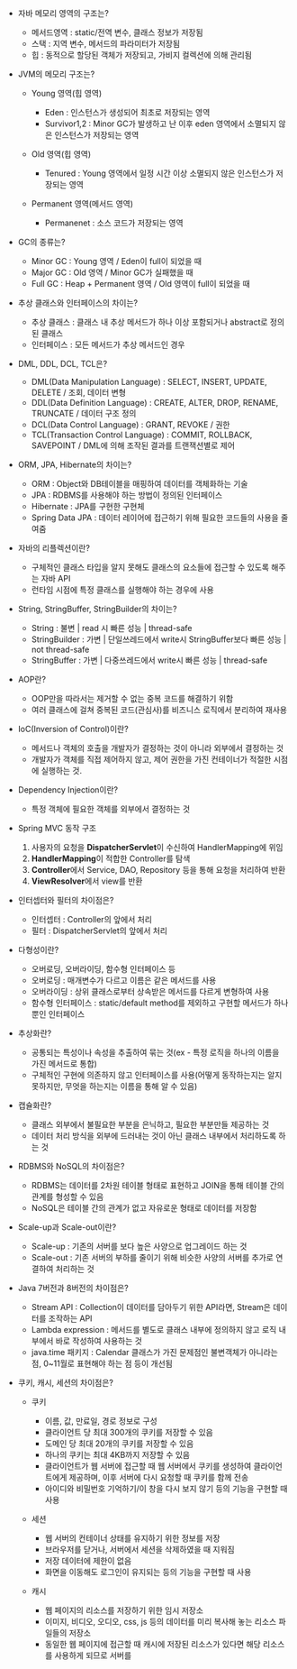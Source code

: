 - 자바 메모리 영역의 구조는?
  - 메서드영역  : static/전역 변수, 클래스 정보가 저장됨
  - 스택       : 지역 변수, 메서드의 파라미터가 저장됨
  - 힙         : 동적으로 할당된 객체가 저장되고, 가비지 컬렉션에 의해 관리됨

- JVM의 메모리 구조는?
  - Young 영역(힙 영역)
    - Eden        : 인스턴스가 생성되어 최초로 저장되는 영역
    - Survivor1,2 : Minor GC가 발생하고 난 이후 eden 영역에서 소멸되지 않은 인스턴스가 저장되는 영역
  
  - Old 영역(힙 영역)
    - Tenured     : Young 영역에서 일정 시간 이상 소멸되지 않은 인스턴스가 저장되는 영역

  - Permanent 영역(메서드 영역)
    - Permanenet  : 소스 코드가 저장되는 영역

- GC의 종류는?
  - Minor GC : Young 영역 / Eden이 full이 되었을 때
  - Major GC : Old 영역 / Minor GC가 실패했을 때
  - Full GC : Heap + Permanent 영역 / Old 영역이 full이 되었을 때


- 추상 클래스와 인터페이스의 차이는?
  - 추상 클래스  : 클래스 내 추상 메서드가 하나 이상 포함되거나 abstract로 정의된 클래스
  - 인터페이스   : 모든 메서드가 추상 메서드인 경우

- DML, DDL, DCL, TCL은?
  - DML(Data Manipulation Language)   : SELECT, INSERT, UPDATE, DELETE / 조회, 데이터 변형
  - DDL(Data Definition Language)     : CREATE, ALTER, DROP, RENAME, TRUNCATE / 데이터 구조 정의
  - DCL(Data Control Language)        : GRANT, REVOKE / 권한
  - TCL(Transaction Control Language) : COMMIT, ROLLBACK, SAVEPOINT / DML에 의해 조작된 결과를 트랜잭션별로 제어

- ORM, JPA, Hibernate의 차이는?
  - ORM             : Object와 DB테이블을 매핑하여 데이터를 객체화하는 기술
  - JPA             : RDBMS를 사용해야 하는 방법이 정의된 인터페이스
  - Hibernate       : JPA를 구현한 구현체
  - Spring Data JPA : 데이터 레이어에 접근하기 위해 필요한 코드들의 사용을 줄여줌

- 자바의 리플렉션이란?
  - 구체적인 클래스 타입을 알지 못해도 클래스의 요소들에 접근할 수 있도록 해주는 자바 API
  - 런타임 시점에 특정 클래스를 실행해야 하는 경우에 사용

- String, StringBuffer, StringBuilder의 차이는?
  - String        : 불변 | read 시 빠른 성능 | thread-safe
  - StringBuilder : 가변 | 단일쓰레드에서 write시 StringBuffer보다 빠른 성능 | not thread-safe
  - StringBuffer  : 가변 | 다중쓰레드에서 write시 빠른 성능 | thread-safe

- AOP란?
  - OOP만을 따라서는 제거할 수 없는 중복 코드를 해결하기 위함
  - 여러 클래스에 걸쳐 중복된 코드(관심사)를 비즈니스 로직에서 분리하여 재사용

- IoC(Inversion of Control)이란?
  - 메서드나 객체의 호출을 개발자가 결정하는 것이 아니라 외부에서 결정하는 것
  - 개발자가 객체를 직접 제어하지 않고, 제어 권한을 가진 컨테이너가 적절한 시점에 실행하는 것.

- Dependency Injection이란?
  - 특정 객체에 필요한 객체를 외부에서 결정하는 것

- Spring MVC 동작 구조
  1. 사용자의 요청을 **DispatcherServlet**이 수신하여 HandlerMapping에 위임
  2. **HandlerMapping**이 적합한 Controller를 탐색
  3. **Controller**에서 Service, DAO, Repository 등을 통해 요청을 처리하여 반환
  4. **ViewResolver**에서 view를 반환

- 인터셉터와 필터의 차이점은?
  - 인터셉터 : Controller의 앞에서 처리
  - 필터 : DispatcherServlet의 앞에서 처리

- 다형성이란?
  - 오버로딩, 오버라이딩, 함수형 인터페이스 등
  - 오버로딩 : 매개변수가 다르고 이름은 같은 메서드를 사용
  - 오버라이딩 : 상위 클래스로부터 상속받은 메서드를 다르게 변형하여 사용
  - 함수형 인터페이스 : static/default method를 제외하고 구현할 메서드가 하나 뿐인 인터페이스

- 추상화란?
  - 공통되는 특성이나 속성을 추출하여 묶는 것(ex - 특정 로직을 하나의 이름을 가진 메서드로 통합)
  - 구체적인 구현에 의존하지 않고 인터페이스를 사용(어떻게 동작하는지는 알지 못하지만, 무엇을 하는지는 이름을 통해 알 수 있음)

- 캡슐화란?
  - 클래스 외부에서 불필요한 부분을 은닉하고, 필요한 부분만들 제공하는 것
  - 데이터 처리 방식을 외부에 드러내는 것이 아닌 클래스 내부에서 처리하도록 하는 것

- RDBMS와 NoSQL의 차이점은?
  - RDBMS는 데이터를 2차원 테이블 형태로 표현하고 JOIN을 통해 테이블 간의 관계를 형성할 수 있음
  - NoSQL은 테이블 간의 관계가 없고 자유로운 형태로 데이터를 저장함

- Scale-up과 Scale-out이란?
  - Scale-up  : 기존의 서버를 보다 높은 사양으로 업그레이드 하는 것
  - Scale-out : 기존 서버의 부하를 줄이기 위해 비슷한 사양의 서버를 추가로 연결하여 처리하는 것

- Java 7버전과 8버전의 차이점은?
  - Stream API            : Collection이 데이터를 담아두기 위한 API라면, Stream은 데이터를 조작하는 API
  - Lambda expression     : 메서드를 별도로 클래스 내부에 정의하지 않고 로직 내부에서 바로 작성하여 사용하는 것
  - java.time 패키지       : Calendar 클래스가 가진 문제점인 불변객체가 아니라는 점, 0~11월로 표현해야 하는 점 등이 개선됨

- 쿠키, 캐시, 세션의 차이점은?
  - 쿠키 
    - 이름, 값, 만료일, 경로 정보로 구성
    - 클라이언트 당 최대 300개의 쿠키를 저장할 수 있음
    - 도메인 당 최대 20개의 쿠키를 저장할 수 있음
    - 하나의 쿠키는 최대 4KB까지 저장할 수 있음
    - 클라이언트가 웹 서버에 접근할 때 웹 서버에서 쿠키를 생성하여 클라이언트에게 제공하며, 이후 서버에 다시 요청할 때 쿠키를 함께 전송
    - 아이디와 비밀번호 기억하기/이 창을 다시 보지 않기 등의 기능을 구현할 때 사용
    
  - 세션
    - 웹 서버의 컨테이너 상태를 유지하기 위한 정보를 저장
    - 브라우저를 닫거나, 서버에서 세션을 삭제하였을 때 지워짐
    - 저장 데이터에 제한이 없음
    - 화면을 이동해도 로그인이 유지되는 등의 기능을 구현할 때 사용
  
  - 캐시
    - 웹 페이지의 리소스를 저장하기 위한 임시 저장소
    - 이미지, 비디오, 오디오, css, js 등의 데이터를 미리 복사해 놓는 리소스 파일들의 저장소
    - 동일한 웹 페이지에 접근할 때 캐시에 저장된 리소스가 있다면 해당 리소스를 사용하게 되므로 서버를 
